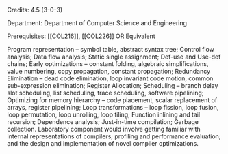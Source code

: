 Credits: 4.5 (3-0-3)

Department: Department of Computer Science and Engineering

Prerequisites: [[COL216]], [[COL226]] OR Equivalent

Program representation – symbol table, abstract syntax tree; Control flow analysis; Data flow analysis; Static single assignment; Def-use and Use-def chains; Early optimizations – constant folding, algebraic simplifications, value numbering, copy propagation, constant propagation; Redundancy Elimination – dead code elimination, loop invariant code motion, common sub-expression elimination; Register Allocation; Scheduling – branch delay slot scheduling, list scheduling, trace scheduling, software pipelining; Optimizing for memory hierarchy – code placement, scalar replacement of arrays, register pipelining; Loop transformations – loop fission, loop fusion, loop permutation, loop unrolling, loop tiling; Function inlining and tail recursion; Dependence analysis; Just-in-time compilation; Garbage collection. Laboratory component would involve getting familiar with internal representations of compilers; profiling and performance evaluation; and the design and implementation of novel compiler optimizations.